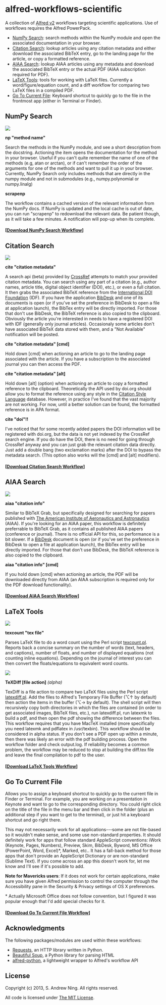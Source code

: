 alfred-workflows-scientific
===========================

A collection of [Alfred v2](http://www.alfredapp.com) workflows targeting scientific applications.  Use of workflows requires the Alfred PowerPack.

- [NumPy Search](#numpy-search): search methods within the NumPy module and open the associated documentation in your browser.
- [Citation Search](#citation-search): lookup articles using any citation metadata and either download the associated BibTeX entry, go to the landing page for the article, or copy a formatted reference.
- [AIAA Search](#aiaa-search): lookup AIAA articles using any metadata and download the associated BibTeX entry or the actual PDF (AIAA subscription required for PDF).
- [LaTeX Tools](#latex-tools): tools for working with LaTeX files.  Currently a word/figure/equation count, and a diff workflow for comparing two LaTeX files in a compiled PDF.
- [Go To Current File](#go-to-current-file): Keyboard shortcut to quickly go to the file in the frontmost app (either in Terminal or Finder).



NumPy Search
------------

![](screenshots/np.tiff)

**np "method name"**

Search the methods in the NumPy module, and see a short description from the docstring. Actioning the item opens the documentation for the method in your browser.  Useful if you can't quite remember the name of one of the methods (e.g, atan or arctan), or if can't remember the order of the arguments for one of the methods and want to pull it up in your browser.  Currently, NumPy Search only includes methods that are directly in the numpy module and not in submodules (e.g., numpy.polynomial or numpy.linalg)

**scrapenp**

The workflow contains a cached version of the relevant information from the NumPy docs.  If NumPy is updated and the local cache is out of date, you can run "scrapenp" to redownload the relevant data.  Be patient though, as it will take a few minutes.  A notification will pop-up when its complete.

#### [[Download NumPy Search Workflow](https://github.com/andrewning/alfred-workflows-scientific/raw/master/numpy-search/NumPy%20Search.alfredworkflow)]



Citation Search
---------------

![](screenshots/cite.tiff)

**cite "citation metadata"**

A search api (beta) provided by [CrossRef](http://search.labs.crossref.org) attempts to match your provided citation metadata.  You can search using any part of a citation (e.g., author names, article title, digital object identifier (DOI), etc.), or even a full citation.  It then grabs the associated BibTeX reference from the [International DOI Foundation](http://dx.doi.org) (IDF).  If you have the application [BibDesk](http://bibdesk.sourceforge.net) and one of its documents is open (or if you've set the preference in BibDesk to open a file at application launch), the BibTex entry will be directly imported.  For those that don't use BibDesk, the BibTeX reference is also copied to the clipboard.  Obviously the article you're interested in needs to have a registered DOI with IDF (generally only journal articles).  Occasionaly some articles don't have associated BibTeX data stored with them, and a "Not Available" notification will be posted.

**cite "citation metadata" [cmd]**

Hold down [cmd] when actioning an article to go to the landing page associated with the article.  If you have a subscription to the associated journal you can then access the PDF.

**cite "citation metadata" [alt]**

Hold down [alt] \(option) when actioning an article to copy a formatted reference to the clipboard.  Theoretically the API used by doi.org should allow you to format the reference using any style in the [Citation Style Language](https://github.com/citation-style-language/styles) database.  However, in practice I've found that the vast majority are not working.  For now, until a better solution can be found, the formatted reference is in APA format.

**cite "doi"!!**

I've noticed that for some recently added papers the DOI information will be registered with doi.org, but the data is not yet indexed by the CrossRef search engine.  If you do have the DOI, there is no need for going through CrossRef anyway and you can just grab the relevant citation data directly.  Just add a double bang (two exclamation marks) after the DOI to bypass the metadata search.  (This option also works will the [cmd] and [alt] modifiers).




#### [[Download Citation Search Workflow](https://github.com/andrewning/alfred-workflows-scientific/raw/master/citation-search/Citation%20Search.alfredworkflow)]



AIAA Search
-----------

![](screenshots/aiaa.tiff)

**aiaa "citation info"**

Similar to BibTeX Grab, but specifically designed for searching for papers published with [The American Institute of Aeronautics and Astronautics](http://arc.aiaa.org) (AIAA).  If you're looking for an AIAA paper, this workflow is definitely preferrable to BibTeX Grab, as it contains all published AIAA papers (conference or journal).  There is no official API for this, so performance is a bit slower.  If a [BibDesk](http://bibdesk.sourceforge.net) document is open (or if you've set the preference in BibDesk to open a file at application launch), the BibTex entry will be directly imported.  For those that don't use BibDesk, the BibTeX reference is also copied to the clipboard.

**aiaa "citation info" [cmd]**

If you hold down [cmd] when actioning an article, the PDF will be downloaded directly from AIAA (an AIAA subscription is required only for the PDF download functionality).

#### [[Download AIAA Search Workflow](https://github.com/andrewning/alfred-workflows-scientific/raw/master/aiaa-search/AIAA%20Search.alfredworkflow)]


LaTeX Tools
-----------

![](screenshots/texcount.tiff)

**texcount "tex file"**

Parses LaTeX file to do a word count using the Perl script [texcount.pl](http://app.uio.no/ifi/texcount/).  Reports back a concise summary on the number of words (text, headers, and captions), number of floats, and number of displayed equations (not counting inline equations).  Depending on the journal of interest you can then convert the floats/equations to equivalent word counts.

![](screenshots/texdiff.tiff)

**TeXDiff [file action]**  *(alpha)*

TexDiff is a file action to compare two LaTeX files using the Perl script [latexdiff.pl](http://www.ctan.org/pkg/latexdiff).  Add the files to Alfred's Temporary File Buffer (⌥↑ by default) then action the items in the buffer (⌥→ by default).  The shell script will then recursively copy both directories in which the files are contained (in order to get associated images, BibTeX files, etc.), run latexdiff.pl, run latexmk to build a pdf, and then open the pdf showing the difference between the files.  This workflow requires that you have MacTeX installed (more specifically you need latexmk and pdflatex in /usr/texbin).  This workflow should be considered in alpha status.  If you don't see a PDF open up within a minute, then there was likely an error with the pdf building process.  Open the workflow folder and check output.log.  If reliability becomes a common problem, the workflow may be reduced to stop at building the diff.tex file and leave the final compilation to pdf to the user.

#### [[Download LaTeX Tools Workflow](https://github.com/andrewning/alfred-workflows-scientific/raw/master/latex-tools/LaTeX%20Tools.alfredworkflow)]


Go To Current File
------------------

Allows you to assign a keyboard shortcut to quickly go to the current file in Finder or Terminal.  For example, you are working on a presentation in Keynote and want to go to the corresponding directory.  You could right click on the title of the file in the menu bar and then click in the folder (plus an additional step if you want to get to the terminal), or just hit a keyboard shortcut and go right there.

This may not necessarily work for all applications---some are not file-based so it wouldn't make sense, and some use non-standard properties.  It should definitely work for apps that follow standard AppleScript conventions: iWork (Keynote, Pages, Numbers), Preview, Skim, BibDesk, Byword, MS Office (PowerPoint, Word, Excel)*, Marked, etc..  It has a fall-back method for those apps that don't provide an AppleScript Dictionary or are non-standard (Sublime Text).  If you come across an app this doesn't work for, let me know and I'll see if it's possible to add.

**Note for Mavericks users**: If it does not work for certain applications, make sure you have given Alfred permission to control the computer through the Accessibility pane in the Security & Privacy settings of OS X preferences.

\* Actually Microsoft Office does not follow convention, but I figured it was popular enough that I'd add special checks for it.

#### [[Download Go To Current File Workflow](https://github.com/andrewning/alfred-workflows-scientific/raw/master/goto-file/Go%20To%20Current%20File.alfredworkflow)]


Acknowledgments
---------------

The following packages/modules are used within these workflows:

- [Requests](http://docs.python-requests.org/en/latest/), an HTTP library written in Python.
- [Beautiful Soup](http://www.crummy.com/software/BeautifulSoup/), a Python library for parsing HTML
- [alfred-python](https://github.com/nikipore/alfred-python), a lightweight wrapper to Alfred's workflow API

License
-------

Copyright (c) 2013, S. Andrew Ning.  All rights reserved.

All code is licensed under [The MIT License](http://opensource.org/licenses/mit-license.php).

